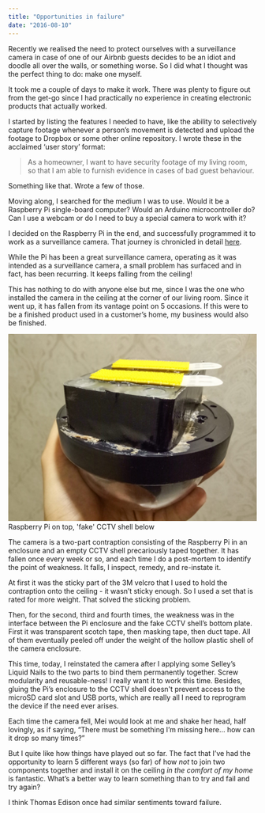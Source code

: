 ```yaml
---
title: "Opportunities in failure"
date: "2016-08-10"
---
```


Recently we realised the need to protect ourselves with a surveillance camera in case of one of our Airbnb guests decides to be an idiot and doodle all over the walls, or something worse. So I did what I thought was the perfect thing to do: make one myself.

It took me a couple of days to make it work. There was plenty to figure out from the get-go since I had practically no experience in creating electronic products that actually worked.

I started by listing the features I needed to have, like the ability to selectively capture footage whenever a person’s movement is detected and upload the footage to Dropbox or some other online repository. I wrote these in the acclaimed ‘user story’ format:

> As a homeowner, I want to have security footage of my living room, so that I am able to furnish evidence in cases of bad guest behaviour.

Something like that. Wrote a few of those.

Moving along, I searched for the medium I was to use. Would it be a Raspberry Pi single-board computer? Would an Arduino microcontroller do? Can I use a webcam or do I need to buy a special camera to work with it?

I decided on the Raspberry Pi in the end, and successfully programmed it to work as a surveillance camera. That journey is chronicled in detail [here](‘https://medium.com/getting-technical’).

While the Pi has been a great surveillance camera, operating as it was intended as a surveillance camera, a small problem has surfaced and in fact, has been recurring. It keeps falling from the ceiling!

This has nothing to do with anyone else but me, since I was the one who installed the camera in the ceiling at the corner of our living room. Since it went up, it has fallen from its vantage point on 5 occasions. If this were to be a finished product used in a customer’s home, my business would also be finished.

![cctv contraption homemade](images/cctv-contraption_nickang_edited-1024x768.jpg) Raspberry Pi on top, 'fake' CCTV shell below

The camera is a two-part contraption consisting of the Raspberry Pi in an enclosure and an empty CCTV shell precariously taped together. It has fallen once every week or so, and each time I do a post-mortem to identify the point of weakness. It falls, I inspect, remedy, and re-instate it.

At first it was the sticky part of the 3M velcro that I used to hold the contraption onto the ceiling - it wasn’t sticky enough. So I used a set that is rated for more weight. That solved the sticking problem.

Then, for the second, third and fourth times, the weakness was in the interface between the Pi enclosure and the fake CCTV shell’s bottom plate. First it was transparent scotch tape, then masking tape, then duct tape. All of them eventually peeled off under the weight of the hollow plastic shell of the camera enclosure.

This time, today, I reinstated the camera after I applying some Selley’s Liquid Nails to the two parts to bind them permanently together. Screw modularity and reusable-ness! I really want it to work this time. Besides, gluing the Pi’s enclosure to the CCTV shell doesn't prevent access to the microSD card slot and USB ports, which are really all I need to reprogram the device if the need ever arises.

Each time the camera fell, Mei would look at me and shake her head, half lovingly, as if saying, “There must be something I’m missing here… how can it drop so many times?”

But I quite like how things have played out so far. The fact that I’ve had the opportunity to learn 5 different ways (so far) of how _not_ to join two components together and install it on the ceiling _in the comfort of my home_ is fantastic. What’s a better way to learn something than to try and fail and try again?

I think Thomas Edison once had similar sentiments toward failure.
